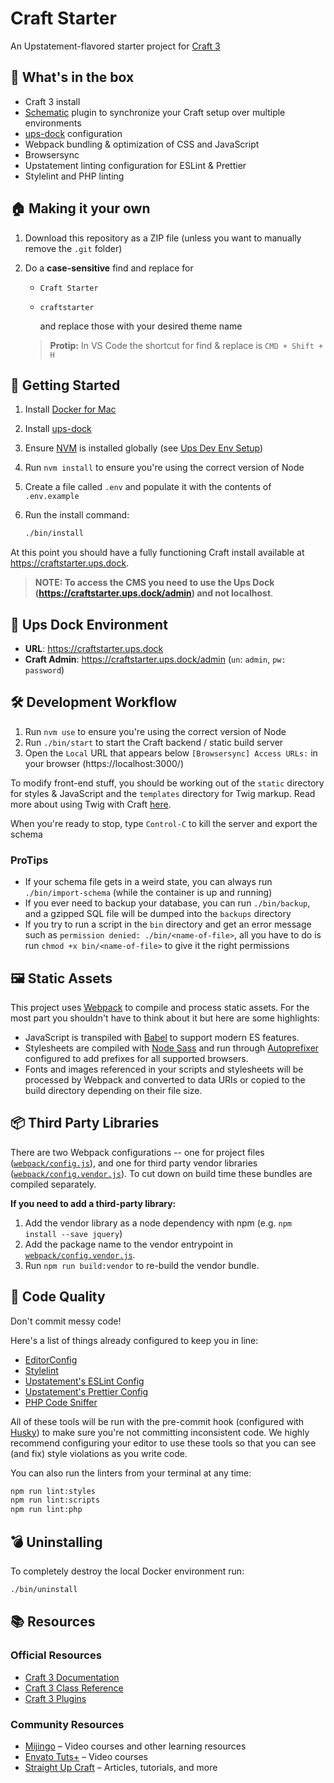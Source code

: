 # Craft Starter

An Upstatement-flavored starter project for [Craft 3](https://craftcms.com/)

## 🎁 What's in the box

- Craft 3 install
- [Schematic](https://github.com/nerds-and-company/schematic) plugin to synchronize your Craft setup over multiple environments
- [ups-dock](https://github.com/upstatement/ups-dock) configuration
- Webpack bundling & optimization of CSS and JavaScript
- Browsersync
- Upstatement linting configuration for ESLint & Prettier
- Stylelint and PHP linting

## 🏠 Making it your own

1. Download this repository as a ZIP file (unless you want to manually remove the `.git` folder)
2. Do a **case-sensitive** find and replace for

   - `Craft Starter`
   - `craftstarter`

     and replace those with your desired theme name

   > **Protip:** In VS Code the shortcut for find & replace is `CMD + Shift + H`

## 🚀 Getting Started

1.  Install [Docker for Mac](https://www.docker.com/docker-mac)
2.  Install [ups-dock](https://github.com/upstatement/ups-dock)
3.  Ensure [NVM](https://github.com/creationix/nvm) is installed globally (see [Ups Dev Env Setup](https://github.com/Upstatement/Upstatement/wiki/2017-Development-Environment-Setup))
4.  Run `nvm install` to ensure you're using the correct version of Node
5.  Create a file called `.env` and populate it with the contents of `.env.example`
6.  Run the install command:

    ```bash
    ./bin/install
    ```

At this point you should have a fully functioning Craft install available at https://craftstarter.ups.dock.

> **NOTE: To access the CMS you need to use the Ups Dock (https://craftstarter.ups.dock/admin) and not localhost**.

## 🐳 Ups Dock Environment

- **URL**: https://craftstarter.ups.dock
- **Craft Admin**: https://craftstarter.ups.dock/admin (`un`: `admin`, `pw: password`)

## 🛠 Development Workflow

1.  Run `nvm use` to ensure you're using the correct version of Node
2.  Run `./bin/start` to start the Craft backend / static build server
3.  Open the `Local` URL that appears below `[Browsersync] Access URLs:` in your browser (https://localhost:3000/)

To modify front-end stuff, you should be working out of the `static` directory for styles & JavaScript and the `templates` directory for Twig markup. Read more about using Twig with Craft [here](https://docs.craftcms.com/v3/dev/twig-primer.html#three-types-of-twig-tags).

When you're ready to stop, type `Control-C` to kill the server and export the schema

### ProTips

- If your schema file gets in a weird state, you can always run `./bin/import-schema` (while the container is up and running)
- If you ever need to backup your database, you can run `./bin/backup`, and a gzipped SQL file will be dumped into the `backups` directory
- If you try to run a script in the `bin` directory and get an error message such as `permission denied: ./bin/<name-of-file>`, all you have to do is run `chmod +x bin/<name-of-file>` to give it the right permissions

## 🖼 Static Assets

This project uses [Webpack](https://webpack.js.org/) to compile and process static assets. For the most part you shouldn't have to think about it but here are some highlights:

- JavaScript is transpiled with [Babel](https://babeljs.io/) to support modern ES features.
- Stylesheets are compiled with [Node Sass](https://github.com/sass/node-sass) and run through [Autoprefixer](https://github.com/postcss/autoprefixer) configured to add prefixes for all supported browsers.
- Fonts and images referenced in your scripts and stylesheets will be processed by Webpack and converted to data URIs or copied to the build directory depending on their file size.

## 📦 Third Party Libraries

There are two Webpack configurations -- one for project files ([`webpack/config.js`](webpack/config.js)), and one for third party vendor libraries ([`webpack/config.vendor.js`](webpack/config.vendor.js)). To cut down on build time these bundles are compiled separately.

**If you need to add a third-party library:**

1. Add the vendor library as a node dependency with npm (e.g. `npm install --save jquery`)
2. Add the package name to the vendor entrypoint in [`webpack/config.vendor.js`](webpack/config.vendor.js).
3. Run `npm run build:vendor` to re-build the vendor bundle.

## ‍🙅‍ Code Quality

Don't commit messy code!

Here's a list of things already configured to keep you in line:

- [EditorConfig](https://editorconfig.org/)
- [Stylelint](https://github.com/stylelint/stylelint)
- [Upstatement's ESLint Config](https://github.com/Upstatement/eslint-config)
- [Upstatement's Prettier Config](https://github.com/Upstatement/prettier-config)
- [PHP Code Sniffer](https://github.com/squizlabs/PHP_CodeSniffer)

All of these tools will be run with the pre-commit hook (configured with [Husky](https://github.com/typicode/husky)) to make sure you're not committing inconsistent code. We highly recommend configuring your editor to use these tools so that you can see (and fix) style violations as you write code.

You can also run the linters from your terminal at any time:

```bash
npm run lint:styles
npm run lint:scripts
npm run lint:php
```

## 💣 Uninstalling

To completely destroy the local Docker environment run:

```bash
./bin/uninstall
```

## 📚 Resources

### Official Resources

- [Craft 3 Documentation](https://docs.craftcms.com/v3/)
- [Craft 3 Class Reference](https://docs.craftcms.com/api/v3/)
- [Craft 3 Plugins](https://plugins.craftcms.com)

### Community Resources

- [Mijingo](https://mijingo.com/craft) – Video courses and other learning resources
- [Envato Tuts+](https://webdesign.tutsplus.com/categories/craft-cms/courses) – Video courses
- [Straight Up Craft](http://straightupcraft.com/) – Articles, tutorials, and more
